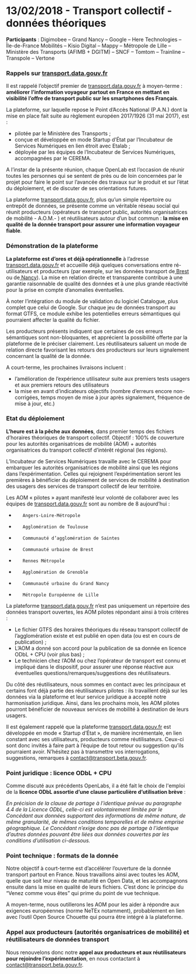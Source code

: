 # 13/02/2018 - Transport collectif - données théoriques

**Participants** : Digimobee – Grand Nancy – Google – Here Technologies – Île-de-France Mobilités – Kisio Digital – Mappy – Métropole de Lille – Ministère des Transports \(AFIMB + DGITM\) – SNCF – Tomtom – Trainline – Transpole – Vertone

### Rappels sur [transport.data.gouv.fr](http://transport.data.gouv.fr/)

Il est rappelé l’objectif premier de [transport.data.gouv.fr](http://transport.data.gouv.fr/) à moyen-terme : **améliorer** **l’information voyageur** **partout en France en mettant en visibilité l’offre de transport public sur les smartphones des Français**.

La plateforme, sur laquelle repose le Point d’Accès National \(P.A.N.\) dont la mise en place fait suite au règlement européen 2017/1926 \(31 mai 2017\), est :

* pilotée par le Ministère des Transports ;
* conçue et développée en mode Startup d’État par l’Incubateur de Services Numériques en lien étroit avec Etalab ;
* déployée par les équipes de l’Incubateur de Services Numériques, accompagnées par le CEREMA.

A l’instar de la présente réunion, chaque OpenLab est l’occasion de réunir toutes les personnes qui se sentent de près ou de loin concernées par le projet pour faire le point sur l’avancée des travaux sur le produit et sur l’état du déploiement, et de discuter de ses orientations futures.

La plateforme [transport.data.gouv.fr](http://transport.data.gouv.fr/), plus qu’un simple répertoire ou entrepôt de données, se présente comme un véritable réseau social qui réunit producteurs \(opérateurs de transport public, autorités organisatrices de mobilité - A.O.M.- \) et réutilisateurs autour d’un but commun : **la mise en qualité de** **la donnée transport pour assurer une information voyageur fiable**.

### Démonstration de la plateforme

**La plateforme est d’ores et déjà opérationnelle** à l’adresse [transport.data.gouv.fr](http://transport.data.gouv.fr/) et accueille déjà quelques conversations entre ré-utilisateurs et producteurs \(par exemple, sur les données transport de[ Brest](https://gouv.us13.list-manage.com/track/click?u=5ee8bfe0f1b073b49de06a063&id=ac34cda0f0&e=7cf8e567f5) ou de[ Nancy](https://gouv.us13.list-manage.com/track/click?u=5ee8bfe0f1b073b49de06a063&id=5f6c1c1ae3&e=7cf8e567f5)\). La mise en relation directe et transparente contribue à une garantie raisonnable de qualité des données et à une plus grande réactivité pour la prise en compte d’anomalies éventuelles.

À noter l’intégration du module de validation du logiciel Catalogue, plus complet que celui de Google. Sur chaque jeu de données transport au format GTFS, ce module exhibe les potentielles erreurs sémantiques qui pourraient affecter la qualité du fichier.

Les producteurs présents indiquent que certaines de ces erreurs sémantiques sont non-bloquantes, et apprécient la possibilité offerte par la plateforme de le préciser clairement. Les réutilisateurs saluent un mode de relation directe favorisant les retours des producteurs sur leurs signalement concernant la qualité de la donnée.

A court-terme, les prochaines livraisons incluent :

* l’amélioration de l’expérience utilisateur suite aux premiers tests usagers et aux premiers retours des utilisateurs
* la mise en avant d’indicateurs objectifs \(nombre d’erreurs encore non-corrigées, temps moyen de mise à jour après signalement, fréquence de mise à jour, etc.\)

### Etat du déploiement

**L’heure est à la pêche aux données**, dans premier temps des fichiers d’horaires théoriques de transport collectif. Objectif : 100% de couverture pour les autorités organisatrices de mobilité \(AOM\) + autorités organisatrices du transport collectif d’intérêt régional \(les régions\). 

L’Incubateur de Services Numériques travaille avec le CEREMA pour embarquer les autorités organisatrices de mobilité ainsi que les régions dans l’expérimentation. Celles qui rejoignent l’expérimentation seront les premières à bénéficier du déploiement de services de mobilité à destination des usagers des services de transport collectif de leur territoire.  

Les AOM « pilotes » ayant manifesté leur volonté de collaborer avec les équipes de [transport.data.gouv.fr](http://transport.data.gouv.fr/) sont au nombre de 8 aujourd’hui :

-        Angers-Loire-Métropole

-        Agglomération de Toulouse

-        Communauté d’agglomération de Saintes

-        Communauté urbaine de Brest

-        Rennes Métropole

-        Agglomération de Grenoble

-        Communauté urbaine du Grand Nancy

-        Métropole Européenne de Lille 

La plateforme [transport.data.gouv.fr](http://transport.data.gouv.fr/) n’est pas uniquement un répertoire des données transport ouvertes, les AOM pilotes répondant ainsi à trois critères :

* Le fichier GTFS des horaires théoriques du réseau transport collectif de l’agglomération existe et est publié en open data \(ou est en cours de publication\) ;
* L’AOM a donné son accord pour la publication de sa donnée en licence ODbL + CPU \(voir plus bas\) ;
* Le technicien chez l’AOM ou chez l’opérateur de transport est connu et impliqué dans le dispositif, pour assurer une réponse réactive aux éventuelles questions/remarques/suggestions des réutilisateurs. 

Du côté des réutilisateurs, nous sommes en contact avec les principaux et certains font déjà partie des réutilisateurs pilotes : ils travaillent déjà sur les données via la plateforme et leur service juridique a accepté notre harmonisation juridique. Ainsi, dans les prochains mois, les AOM pilotes pourront bénéficier de nouveaux services de mobilité à destination de leurs usagers.

Il est également rappelé que la plateforme [transport.data.gouv.fr](http://transport.data.gouv.fr/) est développée en mode « Startup d’État », de manière incrémentale, en lien constant avec ses utilisateurs, producteurs comme réutilisateurs. Ceux-ci sont donc invités à faire part à l’équipe de tout retour ou suggestion qu’ils pourraient avoir. N’hésitez pas à transmettre vos interrogations, suggestions, remarques à [contact@transport.beta.gouv.fr](mailto:contact@transport.data.gouv.fr).

### Point juridique : licence ODbL + CPU

Comme discuté aux précédents OpenLabs, il a été fait le choix de l'emploi de la **licence ODbL assortie d’une clause particulière d’utilisation brève** : 

_En précision de la clause de partage à l’identique prévue au paragraphe 4.4 de la Licence ODbL, celle-ci est volontairement limitée par le Concédant aux données supportant des informations de même nature, de même granularité, de mêmes conditions temporelles et de même emprise géographique. Le Concédant n’exige donc pas de partage à l’identique d’autres données pouvant être liées aux données couvertes par les conditions d’utilisation ci-dessous._

### Point technique : formats de la donnée

Notre objectif à court-terme est d’accélérer l’ouverture de la donnée transport partout en France. Nous travaillons ainsi avec toutes les AOM, quelle que soit leur niveau de maturité en Open Data, et les accompagnons ensuite dans la mise en qualité de leurs fichiers. C’est donc le principe du “Venez comme vous êtes” qui prime du point de vue technique. 

A moyen-terme, nous outillerons les AOM pour les aider à répondre aux exigences européennes \(norme NeTEx notamment\), probablement en lien avec l’outil Open Source Chouette qui pourra être intégré à la plateforme.

### Appel aux producteurs \(autorités organisatrices de mobilité\) et réutilisateurs de données transport

Nous renouvelons donc notre **appel aux producteurs et aux réutilisateurs pour rejoindre l’expérimentation**, en nous contactant à [contact@transport.beta.gouv.fr](mailto:contact@transport.data.gouv.fr).

